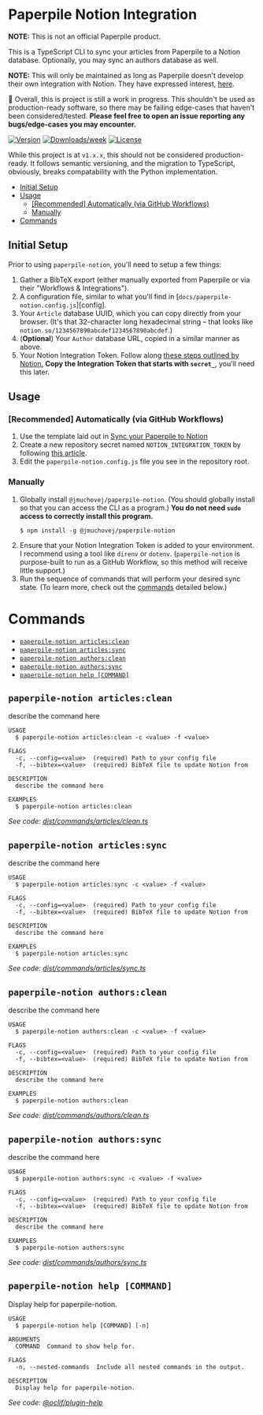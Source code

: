# Paperpile Notion Integration

**NOTE:** This is not an official Paperpile product.

This is a TypeScript CLI to sync your articles from Paperpile to a Notion
database. Optionally, you may sync an authors database as well.

**NOTE:** This will only be maintained as long as Paperpile doesn't develop
their own integration with Notion. They have expressed interest,
[here][forum.paperpile/notion].

🚧 Overall, this is project is still a work in progress. This shouldn't be used
as
production-ready software, so there may be failing edge-cases that haven't been
considered/tested. **Please feel free to open an issue reporting any
bugs/edge-cases you may encounter.**

[![Version](https://img.shields.io/npm/v/@jmuchovej/paperpile-notion.svg)](https://npmjs.org/package/@jmuchovej/paperpile-notion)
[![Downloads/week](https://img.shields.io/npm/dw/@jmuchovej/paperpile-notion.svg)](https://npmjs.org/package/@jmuchovej/paperpile-notion)
[![License](https://img.shields.io/npm/l/@jmuchovej/paperpile-notion.svg)](https://github.com/jmuchovej/paperpile-notion/blob/main/package.json)

While this project is at `v1.x.x`, this should not be considered
production-ready. It follows semantic versioning, and the migration to
TypeScript, obviously, breaks compatability with the Python implementation.

* [Initial Setup](#initial-setup)
* [Usage](#usage)
  * [[Recommended] Automatically (via GitHub Workflows)](#recommended-automatically-via-github-workflows)
  * [Manually](#manually)
* [Commands](#commands)

## Initial Setup

<!-- initial-setup -->

Prior to using `paperpile-notion`, you'll need to setup a few things:

1. Gather a BibTeX export (either manually exported from Paperpile or via their
   "Workflows & Integrations").
2. A configuration file, similar to what you'll find in
   [`docs/paperpile-notion.config.js`][config].
3. Your `Article` database UUID, which you can copy directly from your browser.
   (It's that 32-character long hexadecimal string &ndash; that looks like
   `notion.so/1234567890abcdef1234567890abcdef`.)
4. (**Optional**) Your `Author` database URL, copied in a similar manner as
   above.
5. Your Notion Integration Token. Follow
   along [these steps outlined by Notion.][notion/new-integration] **Copy the
   Integration Token that starts with `secret_`**, you'll need this
   later.

[notion/new-integration]: https://developers.notion.com/docs/getting-started#getting-started

<!-- /initial-setup -->

## Usage

### [Recommended] Automatically (via GitHub Workflows)

1. Use the template laid out in [Sync your Paperpile to Notion][sync-repo]
2. Create a new repository secret named `NOTION_INTEGRATION_TOKEN` by
   following [this article][secrets].
3. Edit the `paperpile-notion.config.js` file you see in the repository root.

[sync-repo]: https://github.com/jmuchovej/sync-paperpile-to-notion

[secrets]: https://docs.github.com/en/actions/security-guides/encrypted-secrets#creating-encrypted-secrets-for-a-repository

### Manually

1. Globally install `@jmuchovej/paperpile-notion`. (You should globally install
   so that you can access the CLI as a program.) **You do not need `sudo` access
   to correctly install this program.**
   ```shell
   $ npm install -g @jmuchovej/paperpile-notion
   ```
2. Ensure that your Notion Integration Token is added to your environment. I
   recommend using a tool like `direnv` or `dotenv`. (`paperpile-notion` is
   purpose-built to run as a GitHub Workflow, so this method will receive little
   support.)
3. Run the sequence of commands that will perform your desired sync state. (To
   learn more, check out the [commands](#commands) detailed below.)

# Commands

<!-- commands -->

* [`paperpile-notion articles:clean`](#paperpile-notion-articlesclean)
* [`paperpile-notion articles:sync`](#paperpile-notion-articlessync)
* [`paperpile-notion authors:clean`](#paperpile-notion-authorsclean)
* [`paperpile-notion authors:sync`](#paperpile-notion-authorssync)
* [`paperpile-notion help [COMMAND]`](#paperpile-notion-help-command)

## `paperpile-notion articles:clean`

describe the command here

```
USAGE
  $ paperpile-notion articles:clean -c <value> -f <value>

FLAGS
  -c, --config=<value>  (required) Path to your config file
  -f, --bibtex=<value>  (required) BibTeX file to update Notion from

DESCRIPTION
  describe the command here

EXAMPLES
  $ paperpile-notion articles:clean
```

_See
code: [dist/commands/articles/clean.ts](https://github.com/jmuchovej/paperpile-notion/blob/v1.0.0/dist/commands/articles/clean.ts)_

## `paperpile-notion articles:sync`

describe the command here

```
USAGE
  $ paperpile-notion articles:sync -c <value> -f <value>

FLAGS
  -c, --config=<value>  (required) Path to your config file
  -f, --bibtex=<value>  (required) BibTeX file to update Notion from

DESCRIPTION
  describe the command here

EXAMPLES
  $ paperpile-notion articles:sync
```

_See
code: [dist/commands/articles/sync.ts](https://github.com/jmuchovej/paperpile-notion/blob/v1.0.0/dist/commands/articles/sync.ts)_

## `paperpile-notion authors:clean`

describe the command here

```
USAGE
  $ paperpile-notion authors:clean -c <value> -f <value>

FLAGS
  -c, --config=<value>  (required) Path to your config file
  -f, --bibtex=<value>  (required) BibTeX file to update Notion from

DESCRIPTION
  describe the command here

EXAMPLES
  $ paperpile-notion authors:clean
```

_See
code: [dist/commands/authors/clean.ts](https://github.com/jmuchovej/paperpile-notion/blob/v1.0.0/dist/commands/authors/clean.ts)_

## `paperpile-notion authors:sync`

describe the command here

```
USAGE
  $ paperpile-notion authors:sync -c <value> -f <value>

FLAGS
  -c, --config=<value>  (required) Path to your config file
  -f, --bibtex=<value>  (required) BibTeX file to update Notion from

DESCRIPTION
  describe the command here

EXAMPLES
  $ paperpile-notion authors:sync
```

_See
code: [dist/commands/authors/sync.ts](https://github.com/jmuchovej/paperpile-notion/blob/v1.0.0/dist/commands/authors/sync.ts)_

## `paperpile-notion help [COMMAND]`

Display help for paperpile-notion.

```
USAGE
  $ paperpile-notion help [COMMAND] [-n]

ARGUMENTS
  COMMAND  Command to show help for.

FLAGS
  -n, --nested-commands  Include all nested commands in the output.

DESCRIPTION
  Display help for paperpile-notion.
```

_See
code: [@oclif/plugin-help](https://github.com/oclif/plugin-help/blob/v5.1.10/src/commands/help.ts)_

[forum.paperpile/notion]: https://forum.paperpile.com/t/suggestion-for-notion-hook/
